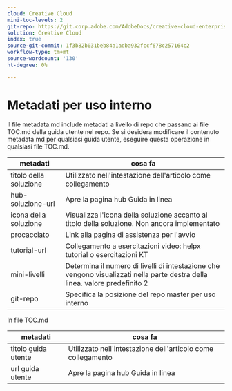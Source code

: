 ```yaml
---
cloud: Creative Cloud
mini-toc-levels: 2
git-repo: https://git.corp.adobe.com/AdobeDocs/creative-cloud-enterprise-learn.it-IT
solution: Creative Cloud
index: true
source-git-commit: 1f3b82b031beb84a1adba932fccf678c257164c2
workflow-type: tm+mt
source-wordcount: '130'
ht-degree: 0%

---
```



# Metadati per uso interno

Il file metadata.md include metadati a livello di repo che passano ai file TOC.md della guida utente nel repo. Se si desidera modificare il contenuto metadata.md per qualsiasi guida utente, eseguire questa operazione in qualsiasi file TOC.md.

| metadati | cosa fa |
|--- |--- |
| titolo della soluzione | Utilizzato nell&#39;intestazione dell&#39;articolo come collegamento |
| hub-soluzione-url | Apre la pagina hub Guida in linea |
| icona della soluzione | Visualizza l&#39;icona della soluzione accanto al titolo della soluzione. Non ancora implementato |
| procacciato | Link alla pagina di assistenza per l&#39;avvio |
| tutorial-url | Collegamento a esercitazioni video: helpx tutorial o esercitazioni KT |
| mini-livelli | Determina il numero di livelli di intestazione che vengono visualizzati nella parte destra della linea. valore predefinito 2 |
| git-repo | Specifica la posizione del repo master per uso interno |

In file TOC.md

| metadati | cosa fa |
|--- |--- |
| titolo guida utente | Utilizzato nell&#39;intestazione dell&#39;articolo come collegamento |
| url guida utente | Apre la pagina hub Guida in linea |
